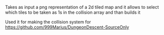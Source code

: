 Takes as input a png representation of a 2d tiled map and it allows to select which tiles to be taken as 1s in the collision array and than builds it

Used it for making the collision system for https://github.com/999Marius/DungeonDescent-SourceOnly
